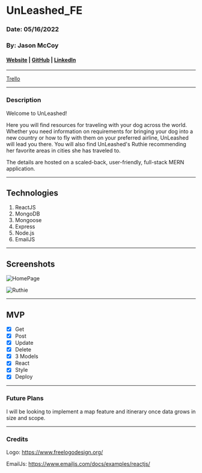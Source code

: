 # UnLeashed_FE

### Date: 05/16/2022

### By: Jason McCoy

#### [Website](https://ruunleashed.herokuapp.com/) | [GitHub](https://github.com/MC-JSON) | [LinkedIn](https://www.linkedin.com/in/jasonwmccoy/)

---

[Trello](https://trello.com/b/eENjqwAP/unleashed)

---

### Description

Welcome to UnLeashed!

Here you will find resources for traveling with your dog across the world. Whether you need information on requirements for bringing your dog into a new country or how to fly with them on your preferred airline, UnLeashed will lead you there. You will also find UnLeashed's Ruthie recommending her favorite areas in cities she has traveled to.

The details are hosted on a scaled-back, user-friendly, full-stack MERN application.

---

## Technologies

1.  ReactJS
2.  MongoDB
3.  Mongoose
4.  Express
5.  Node.js
6.  EmailJS

---

## Screenshots

![HomePage](https://res.cloudinary.com/dntpwckqi/image/upload/v1652634610/Homepage_fbazay.png)

![Ruthie](https://res.cloudinary.com/dntpwckqi/image/upload/v1652634621/Ruthie_ysmrwq.png)

---

## **MVP**

- [x] Get
- [x] Post
- [x] Update
- [x] Delete
- [x] 3 Models
- [x] React
- [x] Style
- [x] Deploy

---

### **Future Plans**

I will be looking to implement a map feature and itinerary once data grows in size and scope.

---

### **Credits**

Logo: https://www.freelogodesign.org/

EmailJs: https://www.emailjs.com/docs/examples/reactjs/

